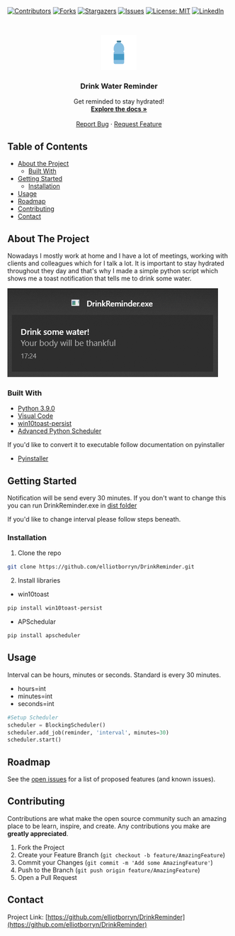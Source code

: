 <!-- PROJECT SHIELDS -->
<!--
*** I'm using markdown "reference style" links for readability.
*** Reference links are enclosed in brackets [ ] instead of parentheses ( ).
*** See the bottom of this document for the declaration of the reference variables
*** for contributors-url, forks-url, etc. This is an optional, concise syntax you may use.
*** https://www.markdownguide.org/basic-syntax/#reference-style-links
-->
[![Contributors][contributors-shield]][contributors-url]
[![Forks][forks-shield]][forks-url]
[![Stargazers][stars-shield]][stars-url]
[![Issues][issues-shield]][issues-url]
[![License: MIT][license-shield]][license-url]
[![LinkedIn][linkedin-shield]][linkedin-url]


<!-- PROJECT LOGO -->
<br />
<p align="center">
  <a href="https://github.com/elliotborryn/DrinkReminder">
    <img src="img/water-bottle.png" alt="Water Bottle" width="80" height="80">
  </a>

  <h3 align="center">Drink Water Reminder</h3>

  <p align="center">
    Get reminded to stay hydrated!
    <br />
    <a href="https://github.com/elliotborryn/DrinkReminder"><strong>Explore the docs »</strong></a>
    <br />
    <br />
    <a href="https://github.com/elliotborryn/DrinkReminder/issues">Report Bug</a>
    ·
    <a href="https://github.com/elliotborryn/DrinkReminder/issues">Request Feature</a>
  </p>
</p>


<!-- TABLE OF CONTENTS -->
## Table of Contents

* [About the Project](#about-the-project)
  * [Built With](#built-with)
* [Getting Started](#getting-started)
  * [Installation](#installation)
* [Usage](#usage)
* [Roadmap](#roadmap)
* [Contributing](#contributing)
* [Contact](#contact)



<!-- ABOUT THE PROJECT -->
## About The Project
Nowadays I mostly work at home and I have a lot of meetings, working with clients and colleagues which for I talk a lot. It is important to stay hydrated throughout they day and that's why I made a simple python script which shows me a toast notification that tells me to drink some water.

[![Notification Example][product-screenshot]](https://github.com/elliotborryn/DrinkReminder/blob/main/img/drinkReminderNotification.PNG)


### Built With

* [Python 3.9.0](https://www.python.org/downloads/release/python-390/)
* [Visual Code](https://code.visualstudio.com/)
* [win10toast-persist](https://pypi.org/project/win10toast-persist/)
* [Advanced Python Scheduler](https://apscheduler.readthedocs.io/en/stable/)

If you'd like to convert it to executable follow documentation on pyinstaller
* [Pyinstaller](https://www.pyinstaller.org/)



<!-- GETTING STARTED -->
## Getting Started

Notification will be send every 30 minutes. 
If you don't want to change this you can run DrinkReminder.exe in [dist folder](https://github.com/elliotborryn/DrinkReminder/tree/main/dist)

If you'd like to change interval please follow steps beneath.

### Installation

1. Clone the repo
```sh
git clone https://github.com/elliotborryn/DrinkReminder.git
```
2. Install libraries
* win10toast
```sh
pip install win10toast-persist
```
* APSchedular
```sh
pip install apscheduler
```


<!-- USAGE EXAMPLES -->
## Usage

Interval can be hours, minutes or seconds. Standard is every 30 minutes.

* hours=int
* minutes=int
* seconds=int

```python
#Setup Scheduler
scheduler = BlockingScheduler()
scheduler.add_job(reminder, 'interval', minutes=30)
scheduler.start()
```

<!-- ROADMAP -->
## Roadmap

See the [open issues](https://github.com/elliotborryn/DrinkReminder/issues) for a list of proposed features (and known issues).



<!-- CONTRIBUTING -->
## Contributing

Contributions are what make the open source community such an amazing place to be learn, inspire, and create. Any contributions you make are **greatly appreciated**.

1. Fork the Project
2. Create your Feature Branch (`git checkout -b feature/AmazingFeature`)
3. Commit your Changes (`git commit -m 'Add some AmazingFeature'`)
4. Push to the Branch (`git push origin feature/AmazingFeature`)
5. Open a Pull Request




<!-- CONTACT -->
## Contact

Project Link: [https://github.com/elliotborryn/DrinkReminder](https://github.com/elliotborryn/DrinkReminder)



<!-- MARKDOWN LINKS & IMAGES -->
<!-- https://www.markdownguide.org/basic-syntax/#reference-style-links -->
[contributors-shield]: https://img.shields.io/github/contributors/elliotborryn/DrinkReminder.svg?style=flat-square
[contributors-url]: https://github.com/elliotborryn/DrinkReminder/graphs/contributors
[forks-shield]: https://img.shields.io/github/forks/elliotborryn/DrinkReminder.svg?style=flat-square
[forks-url]: https://github.com/elliotborryn/DrinkReminder/network/members
[stars-shield]: https://img.shields.io/github/stars/elliotborryn/DrinkReminder.svg?style=flat-square
[stars-url]: https://github.com/elliotborryn/DrinkReminder/stargazers
[issues-shield]: https://img.shields.io/github/issues/elliotborryn/DrinkReminder.svg?style=flat-square
[issues-url]: https://github.com/elliotborryn/DrinkReminder/issues
[license-shield]: https://img.shields.io/badge/License-MIT-brightgreen.svg
[license-url]: https://github.com/elliotborryn/DrinkReminder/blob/main/LICENSE.txt
[linkedin-shield]: https://img.shields.io/badge/-LinkedIn-black.svg?style=flat-square&logo=linkedin&colorB=555
[linkedin-url]: https://linkedin.com/in/elliotborryn
[product-screenshot]: img/drinkReminderNotification.PNG
